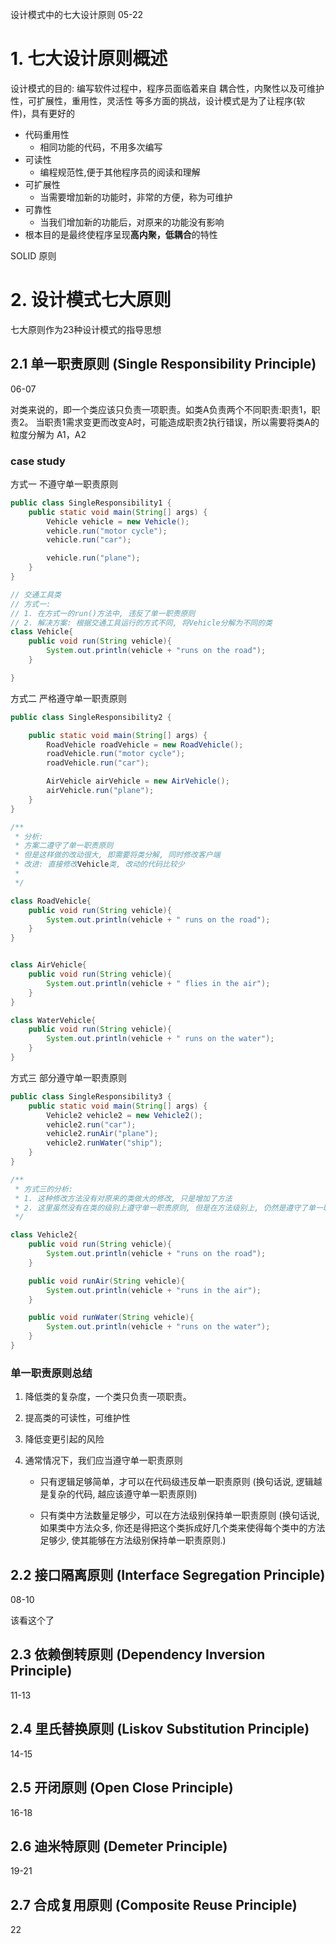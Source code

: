 设计模式中的七大设计原则
05-22

# 1. 七大设计原则概述

设计模式的目的:
编写软件过程中，程序员面临着来自 耦合性，内聚性以及可维护性，可扩展性，重用性，灵活性 等多方面的挑战，设计模式是为了让程序(软件)，具有更好的

+ 代码重用性 
   + 相同功能的代码，不用多次编写
+ 可读性
  + 编程规范性,便于其他程序员的阅读和理解
+ 可扩展性 
  + 当需要增加新的功能时，非常的方便，称为可维护
+ 可靠性 
  + 当我们增加新的功能后，对原来的功能没有影响
+ 根本目的是最终使程序呈现**高内聚，低耦合**的特性

SOLID 原则



# 2. 设计模式七大原则

七大原则作为23种设计模式的指导思想




## 2.1 单一职责原则 (Single Responsibility Principle)
06-07

对类来说的，即一个类应该只负责一项职责。如类A负责两个不同职责:职责1，职责2。 当职责1需求变更而改变A时，可能造成职责2执行错误，所以需要将类A的粒度分解为 A1，A2



### case study

方式一 不遵守单一职责原则

```java
public class SingleResponsibility1 {
    public static void main(String[] args) {
        Vehicle vehicle = new Vehicle();
        vehicle.run("motor cycle");
        vehicle.run("car");

        vehicle.run("plane");
    }
}

// 交通工具类
// 方式一:
// 1. 在方式一的run()方法中, 违反了单一职责原则
// 2. 解决方案: 根据交通工具运行的方式不同, 将Vehicle分解为不同的类
class Vehicle{
    public void run(String vehicle){
        System.out.println(vehicle + "runs on the road");
    }

}
```

方式二 严格遵守单一职责原则

```java
public class SingleResponsibility2 {

    public static void main(String[] args) {
        RoadVehicle roadVehicle = new RoadVehicle();
        roadVehicle.run("motor cycle");
        roadVehicle.run("car");

        AirVehicle airVehicle = new AirVehicle();
        airVehicle.run("plane");
    }
}

/**
 * 分析:
 * 方案二遵守了单一职责原则
 * 但是这样做的改动很大, 即需要将类分解, 同时修改客户端
 * 改进: 直接修改Vehicle类, 改动的代码比较少
 *
 */

class RoadVehicle{
    public void run(String vehicle){
        System.out.println(vehicle + " runs on the road");
    }
}


class AirVehicle{
    public void run(String vehicle){
        System.out.println(vehicle + " flies in the air");
    }
}

class WaterVehicle{
    public void run(String vehicle){
        System.out.println(vehicle + " runs on the water");
    }
}
```

方式三 部分遵守单一职责原则

```java
public class SingleResponsibility3 {
    public static void main(String[] args) {
        Vehicle2 vehicle2 = new Vehicle2();
        vehicle2.run("car");
        vehicle2.runAir("plane");
        vehicle2.runWater("ship");
    }
}

/**
 * 方式三的分析:
 * 1. 这种修改方法没有对原来的类做大的修改, 只是增加了方法
 * 2. 这里虽然没有在类的级别上遵守单一职责原则, 但是在方法级别上, 仍然是遵守了单一职责原则
 */

class Vehicle2{
    public void run(String vehicle){
        System.out.println(vehicle + "runs on the road");
    }

    public void runAir(String vehicle){
        System.out.println(vehicle + "runs in the air");
    }

    public void runWater(String vehicle){
        System.out.println(vehicle + "runs on the water");
    }
}
```



### 单一职责原则总结

1. 降低类的复杂度，一个类只负责一项职责。

2. 提高类的可读性，可维护性

3. 降低变更引起的风险

4. 通常情况下，我们应当遵守单一职责原则

   + 只有逻辑足够简单，才可以在代码级违反单一职责原则 (换句话说, 逻辑越是复杂的代码, 越应该遵守单一职责原则)

   + 只有类中方法数量足够少，可以在方法级别保持单一职责原则 (换句话说, 如果类中方法众多, 你还是得把这个类拆成好几个类来使得每个类中的方法足够少, 使其能够在方法级别保持单一职责原则.)




## 2.2 接口隔离原则 (Interface Segregation Principle)
08-10

该看这个了





## 2.3 依赖倒转原则 (Dependency Inversion Principle)
11-13





## 2.4 里氏替换原则 (Liskov Substitution Principle)
14-15





## 2.5 开闭原则 (Open Close Principle)
16-18






## 2.6 迪米特原则 (Demeter Principle)
19-21






## 2.7 合成复用原则 (Composite Reuse Principle)
22